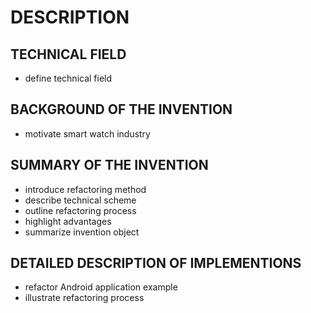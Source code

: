 # DESCRIPTION

## TECHNICAL FIELD

- define technical field

## BACKGROUND OF THE INVENTION

- motivate smart watch industry

## SUMMARY OF THE INVENTION

- introduce refactoring method
- describe technical scheme
- outline refactoring process
- highlight advantages
- summarize invention object

## DETAILED DESCRIPTION OF IMPLEMENTIONS

- refactor Android application example
- illustrate refactoring process

